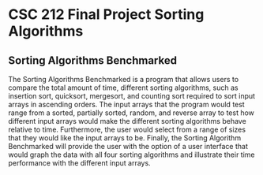 # CSC 212 Final Project Sorting Algorithms

## Sorting Algorithms Benchmarked

The Sorting Algorithms Benchmarked is a program that allows users to compare the total amount of time, different sorting algorithms, such as insertion sort, quicksort, mergesort, and counting sort required to sort input arrays in ascending orders. The input arrays that the program would test range from a sorted, partially sorted, random, and reverse array to test how different input arrays would make the different sorting algorithms behave relative to time. Furthermore, the user would select from a range of sizes that they would like the input arrays to be. Finally, the Sorting Algorithm Benchmarked will provide the user with the option of a user interface that would graph the data with all four sorting algorithms and illustrate their time performance with the different input arrays.


